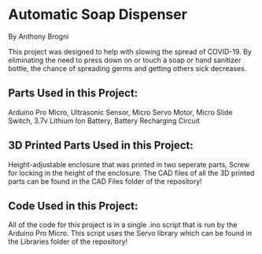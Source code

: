 # Automatic Soap Dispenser
 By Anthony Brogni
 
This project was designed to help with slowing the spread of COVID-19. By eliminating the need to press down on or touch a soap or hand sanitizer bottle, the chance of spreading germs and getting others sick decreases.
 
## Parts Used in this Project: 
Arduino Pro Micro, Ultrasonic Sensor, Micro Servo Motor, Micro Slide Switch, 3.7v Lithium Ion Battery, Battery Recharging Circuit

## 3D Printed Parts Used in this Project: 
Height-adjustable enclosure that was printed in two seperate parts, Screw for locking in the height of the enclosure. The CAD files of all the 3D printed parts can be found in the CAD Files folder of the repository!
 
## Code Used in this Project: 
All of the code for this project is in a single .ino script that is run by the Arduino Pro Micro. This script uses the Servo library which can be found in the Libraries folder of the repository!

